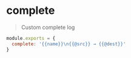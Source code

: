 # complete

> Custom complete log

```js
module.exports = {
  complete: '{{name}}\n{{@src}} → {{@dest}}'
}
```
